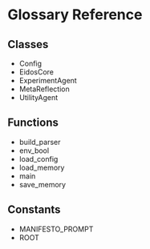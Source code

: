 # Glossary Reference

## Classes
- Config
- EidosCore
- ExperimentAgent
- MetaReflection
- UtilityAgent

## Functions
- build_parser
- env_bool
- load_config
- load_memory
- main
- save_memory

## Constants
- MANIFESTO_PROMPT
- ROOT
